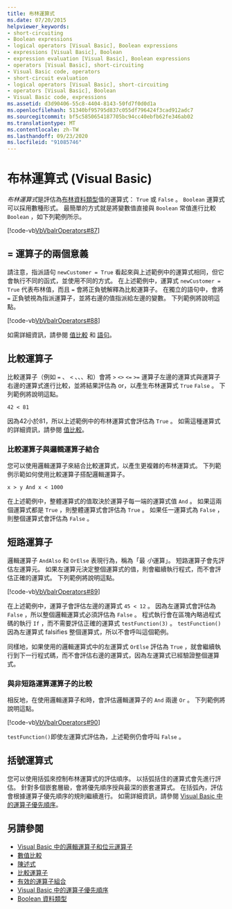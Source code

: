 ```yaml
---
title: 布林運算式
ms.date: 07/20/2015
helpviewer_keywords:
- short-circuiting
- Boolean expressions
- logical operators [Visual Basic], Boolean expressions
- expressions [Visual Basic], Boolean
- expression evaluation [Visual Basic], Boolean expressions
- operators [Visual Basic], short-circuiting
- Visual Basic code, operators
- short-circuit evaluation
- logical operators [Visual Basic], short-circuiting
- operators [Visual Basic], Boolean
- Visual Basic code, expressions
ms.assetid: d3d90406-55c8-4404-8143-50fd7f0d0d1a
ms.openlocfilehash: 51340bf95795d837c055df796424f3cad912adc7
ms.sourcegitcommit: bf5c5850654187705bc94cc40ebfb62fe346ab02
ms.translationtype: MT
ms.contentlocale: zh-TW
ms.lasthandoff: 09/23/2020
ms.locfileid: "91085746"
---
```

# <a name="boolean-expressions-visual-basic"></a>布林運算式 (Visual Basic)

*布林運算式*是評估為[布林資料類型](../../../language-reference/data-types/boolean-data-type.md)值的運算式： `True` 或 `False` 。 `Boolean` 運算式可以採用數種形式。 最簡單的方式就是將變數值直接與 `Boolean` 常值進行比較 `Boolean` ，如下列範例所示。  
  
 [!code-vb[VbVbalrOperators#87](~/samples/snippets/visualbasic/VS_Snippets_VBCSharp/VbVbalrOperators/VB/Class1.vb#87)]  
  
## <a name="two-meanings-of-the--operator"></a>= 運算子的兩個意義  

 請注意，指派語句 `newCustomer = True` 看起來與上述範例中的運算式相同，但它會執行不同的函式，並使用不同的方式。 在上述範例中，運算式 `newCustomer = True` 代表布林值，而且 `=` 會將正負號解釋為比較運算子。 在獨立的語句中，會將 `=` 正負號視為指派運算子，並將右邊的值指派給左邊的變數。 下列範例將說明這點。  
  
 [!code-vb[VbVbalrOperators#88](~/samples/snippets/visualbasic/VS_Snippets_VBCSharp/VbVbalrOperators/VB/Class1.vb#88)]  
  
 如需詳細資訊，請參閱 [值比較](value-comparisons.md) 和 [語句](../../../language-reference/statements/index.md)。  
  
## <a name="comparison-operators"></a>比較運算子  

 比較運算子（例如 `=` 、 `<` 、、、和）會將 `>` `<>` `<=` `>=` 運算子左邊的運算式與運算子右邊的運算式進行比較，並將結果評估為 or，以產生布林運算式 `True` `False` 。 下列範例將說明這點。  
  
 `42 < 81`  
  
 因為42小於81，所以上述範例中的布林運算式會評估為 `True` 。 如需這種運算式的詳細資訊，請參閱 [值比較](value-comparisons.md)。  
  
### <a name="comparison-operators-combined-with-logical-operators"></a>比較運算子與邏輯運算子結合  

 您可以使用邏輯運算子來結合比較運算式，以產生更複雜的布林運算式。 下列範例示範如何使用比較運算子搭配邏輯運算子。  
  
 `x > y And x < 1000`  
  
 在上述範例中，整體運算式的值取決於運算子每一端的運算式值 `And` 。 如果這兩個運算式都是 `True` ，則整體運算式會評估為 `True` 。 如果任一運算式為 `False` ，則整個運算式會評估為 `False` 。  
  
## <a name="short-circuiting-operators"></a>短路運算子  

 邏輯運算子 `AndAlso` 和 `OrElse` 表現行為，稱為「最 *小*運算」。 短路運算子會先評估左運算元。 如果左運算元決定整個運算式的值，則會繼續執行程式，而不會評估正確的運算式。 下列範例將說明這點。  
  
 [!code-vb[VbVbalrOperators#89](~/samples/snippets/visualbasic/VS_Snippets_VBCSharp/VbVbalrOperators/VB/Class1.vb#89)]  
  
 在上述範例中，運算子會評估左邊的運算式 `45 < 12` 。 因為左運算式會評估為 `False` ，所以整個邏輯運算式必須評估為 `False` 。 程式執行會在區塊內略過程式碼的執行 `If` ，而不需要評估正確的運算式 `testFunction(3)` 。 `testFunction()`因為左運算式 falsifies 整個運算式，所以不會呼叫這個範例。  
  
 同樣地，如果使用的邏輯運算式中的左運算式 `OrElse` 評估為 `True` ，就會繼續執行到下一行程式碼，而不會評估右邊的運算式，因為左運算式已經驗證整個運算式。  
  
### <a name="comparison-with-non-short-circuiting-operators"></a>與非短路運算運算子的比較  

 相反地，在使用邏輯運算子和時，會評估邏輯運算子的 `And` 兩邊 `Or` 。 下列範例將說明這點。  
  
 [!code-vb[VbVbalrOperators#90](~/samples/snippets/visualbasic/VS_Snippets_VBCSharp/VbVbalrOperators/VB/Class1.vb#90)]  
  
 `testFunction()`即使左運算式評估為，上述範例仍會呼叫 `False` 。  
  
## <a name="parenthetical-expressions"></a>括號運算式  

 您可以使用括弧來控制布林運算式的評估順序。 以括弧括住的運算式會先進行評估。 針對多個嵌套層級，會將優先順序授與最深的嵌套運算式。 在括弧內，評估會根據運算子優先順序的規則繼續進行。 如需詳細資訊，請參閱 [Visual Basic 中的運算子優先順序](../../../language-reference/operators/operator-precedence.md)。  
  
## <a name="see-also"></a>另請參閱

- [Visual Basic 中的邏輯運算子和位元運算子](logical-and-bitwise-operators.md)
- [數值比較](value-comparisons.md)
- [陳述式](../statements.md)
- [比較運算子](../../../language-reference/operators/comparison-operators.md)
- [有效的運算子組合](efficient-combination-of-operators.md)
- [Visual Basic 中的運算子優先順序](../../../language-reference/operators/operator-precedence.md)
- [Boolean 資料類型](../../../language-reference/data-types/boolean-data-type.md)
